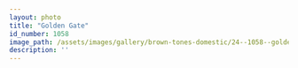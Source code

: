 ```yaml
---
layout: photo
title: "Golden Gate"
id_number: 1058
image_path: /assets/images/gallery/brown-tones-domestic/24--1058--golden-gate.jpg
description: ''
---
```

